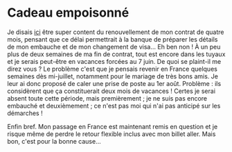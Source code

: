 # Cadeau empoisonné

Je disais [ici](../20170220) être super content du renouvellement de mon contrat de quatre mois, pensant que ce délai permettrait à la banque de préparer les détails de mon embauche et de mon changement de visa...
Eh ben non ! À un peu plus de deux semaines de ma fin de contrat, tout est encore dans les tuyaux et je serais peut-être en vacances forcées au 7 juin.
De quoi se plaint-il me direz vous ? Le problème c'est que je pensais revenir en France quelques semaines dès mi-juillet, notamment pour le mariage de très bons amis. Je leur ai donc proposé de caler une prise de poste au 1er août.
Problème : ils considèrent que ça constituerait deux mois de vacances ! Certes je serai absent toute cette période, mais premièrement ; je ne suis pas encore embauché et deuxièmement ; ce n'est pas moi qui n'ai pas anticipé sur les démarches !

Enfin bref. Mon passage en France est maintenant remis en question et je risque même de perdre le retour flexible inclus avec mon billet aller. Mais bon, c'est pour la bonne cause...